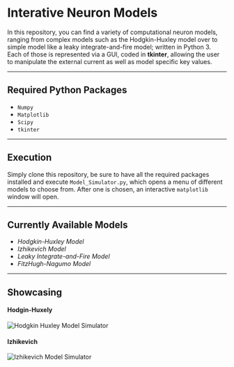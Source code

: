 # Interative Neuron Models
In this repository, you can find a variety of computational neuron models,
ranging from complex models such as the Hodgkin-Huxley model over to simple
model like a leaky integrate-and-fire model; written in Python 3.
Each of those is represented via a GUI, coded in **tkinter**, allowing the
user to manipulate the external current as well as model specific key values.

---

## Required Python Packages
- ```Numpy```
- ```Matplotlib```
- ```Scipy```
- ```tkinter```

---

## Execution
Simply clone this repository, be sure to have all the required packages
installed and execute ```Model_Simulator.py```, which opens a menu of different
models to choose from.
After one is chosen, an interactive ```matplotlib``` window will open.

---

## Currently Available Models
- *Hodgkin-Huxley Model*
- *Izhikevich Model*
- *Leaky Integrate-and-Fire Model*
- *FitzHugh-Nagumo Model*

---

## Showcasing

#### Hodgin-Huxely
![Hodgkin Huxley Model Simulator](https://github.com/Devrim-Celik/interactive_neuron_model_simulator/blob/master/images/HH.gif)

#### Izhikevich
![Izhikevich Model Simulator](https://github.com/Devrim-Celik/interactive_neuron_model_simulator/blob/master/images/IZ.gif)
